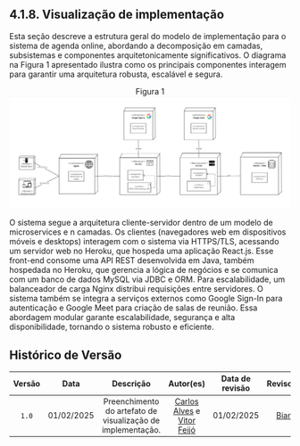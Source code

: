 ## 4.1.8. Visualização de implementação

Esta seção descreve a estrutura geral do modelo de implementação para o sistema de agenda online, abordando a decomposição em camadas, subsistemas e componentes arquitetonicamente significativos. O diagrama na Figura 1 apresentado ilustra como os principais componentes interagem para garantir uma arquitetura robusta, escalável e segura.

<center> Figura 1 </center>

<img src="https://github.com/UnBArqDsw2024-2/2024.2_G6_Agenda_Entrega_02/blob/main/docs/foco1/DiagramaImplementa%C3%A7%C3%A3oV2.jpg?raw=true">

O sistema segue a arquitetura cliente-servidor dentro de um modelo de microservices e n camadas. Os clientes (navegadores web em dispositivos móveis e desktops) interagem com o sistema via HTTPS/TLS, acessando um servidor web no Heroku, que hospeda uma aplicação React.js. Esse front-end consome uma API REST desenvolvida em Java, também hospedada no Heroku, que gerencia a lógica de negócios e se comunica com um banco de dados MySQL via JDBC e ORM. Para escalabilidade, um balanceador de carga Nginx distribui requisições entre servidores. O sistema também se integra a serviços externos como Google Sign-In para autenticação e Google Meet para criação de salas de reunião. Essa abordagem modular garante escalabilidade, segurança e alta disponibilidade, tornando o sistema robusto e eficiente.


## Histórico de Versão

| Versão | Data | Descrição | Autor(es) | Data de revisão | Revisor(es) |
| :-: | :-: | :-: | :-: | :-: | :-: |
| `1.0` | 01/02/2025  | Preenchimento do artefato de visualização de implementação. | [Carlos Alves](https://github.com/CADU110) e  [Vitor Feijó](https://github.com/vitorfleonardo) | 01/02/2025  |[Bianca](https://github.com/BiancaPatrocinio7) |
